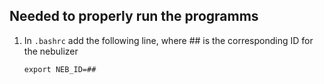 ## Needed to properly run the programms

1. In ``` .bashrc ``` add the following line, where ## is the corresponding
   ID for the nebulizer
   
   ``` export NEB_ID=## ```
